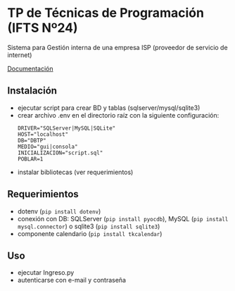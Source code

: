 # TP de Técnicas de Programación (IFTS Nº24)
Sistema para Gestión interna de una empresa ISP (proveedor de servicio de internet)

[Documentación](https://ifts24-tp-programacion-docs.vercel.app/)

## Instalación
- ejecutar script para crear BD y tablas (sqlserver/mysql/sqlite3)
- crear archivo .env en el directorio raíz con la siguiente configuración:
    ```
    DRIVER="SQLServer|MySQL|SQLite"
    HOST="localhost"
    DB="DBTP"
    MEDIO="gui|consola"
    INICIALIZACION="script.sql"
    POBLAR=1
    ```
- instalar bibliotecas (ver requerimientos)

## Requerimientos
- dotenv (`pip install dotenv`)
- conexión con DB: SQLServer (`pip install pyocdb`), MySQL (`pip install mysql.connector`) o sqlite3 (`pip install sqlite3`)
- componente calendario (`pip install tkcalendar`)

## Uso
- ejecutar Ingreso.py
- autenticarse con e-mail y contraseña